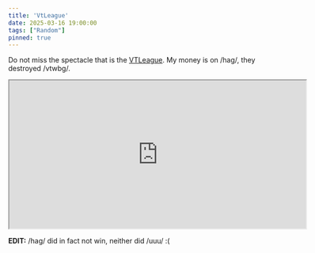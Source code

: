 ```yaml
---
title: 'VtLeague'
date: 2025-03-16 19:00:00
tags: ["Random"]
pinned: true
---
```


Do not miss the spectacle that is the [VTLeague](https://implyingrigged.info/wiki//vt/_League_8). My money is on /hag/, they destroyed /vtwbg/.

<iframe width="600" height="300" style="display: block; margin: auto;"
src="https://cytu.be/r/vtleague">
</iframe>

**EDIT:** /hag/ did in fact not win, neither did /uuu/ :(
